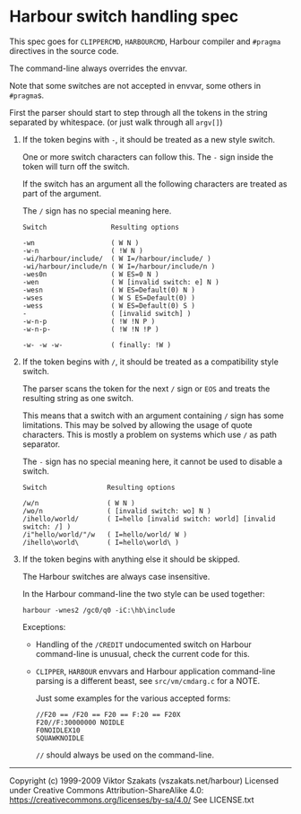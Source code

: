 # Harbour switch handling spec

This spec goes for `CLIPPERCMD`, `HARBOURCMD`, Harbour compiler and
`#pragma` directives in the source code.

The command-line always overrides the envvar.

Note that some switches are not accepted in envvar, some others in
`#pragma`s.

First the parser should start to step through all the tokens in the
string separated by whitespace. (or just walk through all `argv[]`)

1. If the token begins with `-`, it should be treated as a new style switch.

   One or more switch characters can follow this. The `-` sign inside the
   token will turn off the switch.

   If the switch has an argument all the following characters are treated
   as part of the argument.

   The `/` sign has no special meaning here.

   ```
   Switch                Resulting options

   -wn                   ( W N )
   -w-n                  ( !W N )
   -wi/harbour/include/  ( W I=/harbour/include/ )
   -wi/harbour/include/n ( W I=/harbour/include/n )
   -wes0n                ( W ES=0 N )
   -wen                  ( W [invalid switch: e] N )
   -wesn                 ( W ES=Default(0) N )
   -wses                 ( W S ES=Default(0) )
   -wess                 ( W ES=Default(0) S )
   -                     ( [invalid switch] )
   -w-n-p                ( !W !N P )
   -w-n-p-               ( !W !N !P )

   -w- -w -w-            ( finally: !W )
   ```

2. If the token begins with `/`, it should be treated as a compatibility
   style switch.

   The parser scans the token for the next `/` sign or `EOS` and treats the
   resulting string as one switch.

   This means that a switch with an argument containing `/` sign has some
   limitations. This may be solved by allowing the usage of quote characters.
   This is mostly a problem on systems which use `/` as path separator.

   The `-` sign has no special meaning here, it cannot be used to disable
   a switch.

   ```
   Switch               Resulting options

   /w/n                 ( W N )
   /wo/n                ( [invalid switch: wo] N )
   /ihello/world/       ( I=hello [invalid switch: world] [invalid switch: /] )
   /i"hello/world/"/w   ( I=hello/world/ W )
   /ihello\world\       ( I=hello\world\ )
   ```

3. If the token begins with anything else it should be skipped.

   The Harbour switches are always case insensitive.

   In the Harbour command-line the two style can be used together:
   ```
   harbour -wnes2 /gc0/q0 -iC:\hb\include
   ```

   Exceptions:

   - Handling of the `/CREDIT` undocumented switch on Harbour command-line
     is unusual, check the current code for this.

   - `CLIPPER`, `HARBOUR` envvars and Harbour application command-line
     parsing is a different beast, see `src/vm/cmdarg.c` for a NOTE.

     Just some examples for the various accepted forms:

     ```
     //F20 == /F20 == F20 == F:20 == F20X
     F20//F:30000000 NOIDLE
     F0NOIDLEX10
     SQUAWKNOIDLE
     ```

     `//` should always be used on the command-line.

---
Copyright (c) 1999-2009 Viktor Szakats (vszakats.net/harbour)
Licensed under Creative Commons Attribution-ShareAlike 4.0:
<https://creativecommons.org/licenses/by-sa/4.0/>
See LICENSE.txt
